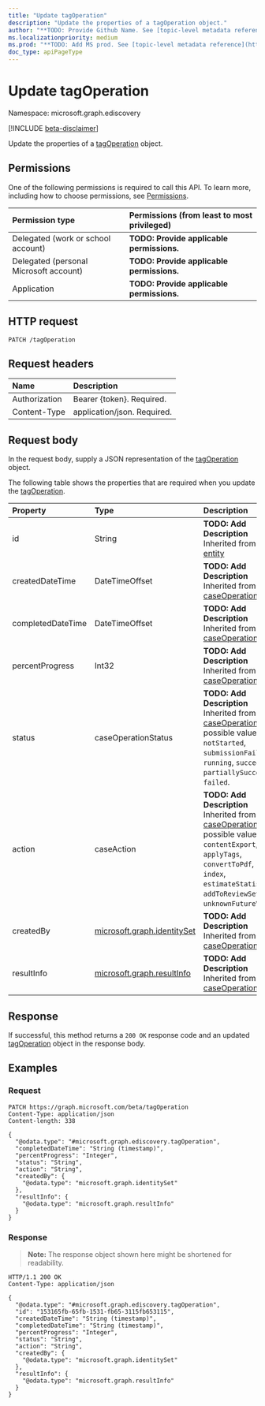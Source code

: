 ```yaml
---
title: "Update tagOperation"
description: "Update the properties of a tagOperation object."
author: "**TODO: Provide Github Name. See [topic-level metadata reference](https://msgo.azurewebsites.net/add/document/guidelines/metadata.html#topic-level-metadata)**"
ms.localizationpriority: medium
ms.prod: "**TODO: Add MS prod. See [topic-level metadata reference](https://msgo.azurewebsites.net/add/document/guidelines/metadata.html#topic-level-metadata)**"
doc_type: apiPageType
---
```


# Update tagOperation
Namespace: microsoft.graph.ediscovery

[!INCLUDE [beta-disclaimer](../../includes/beta-disclaimer.md)]

Update the properties of a [tagOperation](../resources/ediscovery-tagoperation.md) object.

## Permissions
One of the following permissions is required to call this API. To learn more, including how to choose permissions, see [Permissions](/graph/permissions-reference).

|Permission type|Permissions (from least to most privileged)|
|:---|:---|
|Delegated (work or school account)|**TODO: Provide applicable permissions.**|
|Delegated (personal Microsoft account)|**TODO: Provide applicable permissions.**|
|Application|**TODO: Provide applicable permissions.**|

## HTTP request

<!-- {
  "blockType": "ignored"
}
-->
``` http
PATCH /tagOperation
```

## Request headers
|Name|Description|
|:---|:---|
|Authorization|Bearer {token}. Required.|
|Content-Type|application/json. Required.|

## Request body
In the request body, supply a JSON representation of the [tagOperation](../resources/ediscovery-tagoperation.md) object.

The following table shows the properties that are required when you update the [tagOperation](../resources/ediscovery-tagoperation.md).

|Property|Type|Description|
|:---|:---|:---|
|id|String|**TODO: Add Description** Inherited from [entity](../resources/ediscovery-entity.md)|
|createdDateTime|DateTimeOffset|**TODO: Add Description** Inherited from [caseOperation](../resources/ediscovery-caseoperation.md)|
|completedDateTime|DateTimeOffset|**TODO: Add Description** Inherited from [caseOperation](../resources/ediscovery-caseoperation.md)|
|percentProgress|Int32|**TODO: Add Description** Inherited from [caseOperation](../resources/ediscovery-caseoperation.md)|
|status|caseOperationStatus|**TODO: Add Description** Inherited from [caseOperation](../resources/ediscovery-caseoperation.md). The possible values are: `notStarted`, `submissionFailed`, `running`, `succeeded`, `partiallySucceeded`, `failed`.|
|action|caseAction|**TODO: Add Description** Inherited from [caseOperation](../resources/ediscovery-caseoperation.md). The possible values are: `contentExport`, `applyTags`, `convertToPdf`, `index`, `estimateStatistics`, `addToReviewSet`, `unknownFutureValue`.|
|createdBy|[microsoft.graph.identitySet](../resources/ediscovery-identityset.md)|**TODO: Add Description** Inherited from [caseOperation](../resources/ediscovery-caseoperation.md)|
|resultInfo|[microsoft.graph.resultInfo](../resources/ediscovery-resultinfo.md)|**TODO: Add Description** Inherited from [caseOperation](../resources/ediscovery-caseoperation.md)|



## Response

If successful, this method returns a `200 OK` response code and an updated [tagOperation](../resources/ediscovery-tagoperation.md) object in the response body.

## Examples

### Request
<!-- {
  "blockType": "request",
  "name": "update_tagoperation"
}
-->
``` http
PATCH https://graph.microsoft.com/beta/tagOperation
Content-Type: application/json
Content-length: 338

{
  "@odata.type": "#microsoft.graph.ediscovery.tagOperation",
  "completedDateTime": "String (timestamp)",
  "percentProgress": "Integer",
  "status": "String",
  "action": "String",
  "createdBy": {
    "@odata.type": "microsoft.graph.identitySet"
  },
  "resultInfo": {
    "@odata.type": "microsoft.graph.resultInfo"
  }
}
```


### Response
>**Note:** The response object shown here might be shortened for readability.
<!-- {
  "blockType": "response",
  "truncated": true
}
-->
``` http
HTTP/1.1 200 OK
Content-Type: application/json

{
  "@odata.type": "#microsoft.graph.ediscovery.tagOperation",
  "id": "153165fb-65fb-1531-fb65-3115fb653115",
  "createdDateTime": "String (timestamp)",
  "completedDateTime": "String (timestamp)",
  "percentProgress": "Integer",
  "status": "String",
  "action": "String",
  "createdBy": {
    "@odata.type": "microsoft.graph.identitySet"
  },
  "resultInfo": {
    "@odata.type": "microsoft.graph.resultInfo"
  }
}
```

